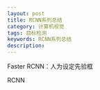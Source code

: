 ```yaml
---
layout: post
title: RCNN系列总结
category: 计算机视觉
tags: 目标检测
keywords: RCNN系列总结
description:
---
```


Faster RCNN：人为设定先验框

RCNN